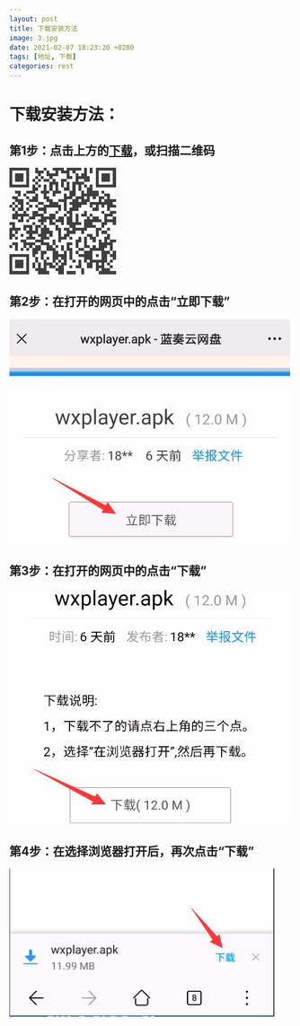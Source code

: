 ```yaml
---
layout: post
title: 下载安装方法
image: 3.jpg
date: 2021-02-07 18:23:20 +0200
tags: [地址, 下载]
categories: rest
---
```

# 下载安装方法：

## 第1步：点击上方的[下载](https://wwa.lanzous.com/i5NSQlt28je)，或扫描二维码
![下载二维码：](/images/download%20.png "下载二维码")
## 第2步：在打开的网页中的点击“立即下载”

![图片](/images/now_down_1.png "下载")

## 第3步：在打开的网页中的点击“下载”

![图片](/images/now_down_2.png "下载")

## 第4步：在选择浏览器打开后，再次点击“下载”

![图片](/images/now_down_3.png "下载")
